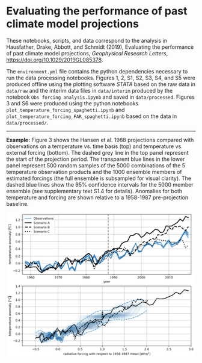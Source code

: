 # Evaluating the performance of past climate model projections

These notebooks, scripts, and data correspond to the analysis in Hausfather, Drake, Abbott, and Schmidt (2019), Evaluating the performance of past climate model projections, *Geophysical Research Letters*, https://doi.org/10.1029/2019GL085378.

The `environment.yml` file contains the python dependencies necessary to run the data processing notebooks. Figures 1, 2, S1, S2, S3, S4, and S5 were produced offline using the plotting software *STATA* based on the raw data in `data/raw` and the interim data files in `data/interim` produced by the notebook `Obs forcing analysis.ipynb` and saved in `data/processed`. Figures 3 and S6 were produced using the python notebooks `plot_temperature_forcing_spaghetti.ipynb` and `plot_temperature_forcing_FAR_spaghetti.ipynb` based on the data in `data/processed/`.

----------

**Example:** Figure 3 shows the Hansen et al. 1988 projections compared with observations on a temperature vs. time
basis (top) and temperature vs external forcing (bottom). The dashed grey line in the top panel
represent the start of the projection period. The transparent blue lines in the lower panel
represent 500 random samples of the 5000 combinations of the 5 temperature observation
products and the 1000 ensemble members of estimated forcings (the full ensemble is
subsampled for visual clarity). The dashed blue lines show the 95% confidence intervals for the
5000 member ensemble (see supplementary text S1.4 for details). Anomalies for both
temperature and forcing are shown relative to a 1958-1987 pre-projection baseline.

![alt text](figures/temperature_forcing_spaghetti.png)
